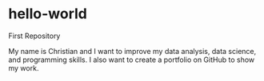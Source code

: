 # hello-world
First Repository

My name is Christian and I want to improve my data analysis, data science, and programming skills. I also want to create a portfolio on GitHub to show my work.
